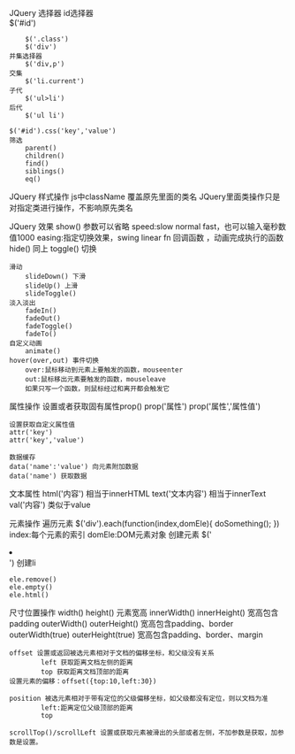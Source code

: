 JQuery 选择器
	id选择器  
		$('#id')
			
		$('.class')
		$('div')
	并集选择器	
		$('div,p')
	交集	
		$('li.current')
	子代
		$('ul>li')
	后代
		$('ul li')
		
	$('#id').css('key','value')
	筛选
		parent()
		children()
		find()
		siblings()
		eq()		
JQuery 样式操作
	js中className 覆盖原先里面的类名
	JQuery里面类操作只是对指定类进行操作，不影响原先类名
	
JQuery 效果
	show()
		参数可以省略
		speed:slow normal fast，也可以输入毫秒数值1000
		easing:指定切换效果，swing linear
		fn 回调函数 ，动画完成执行的函数	
	hide() 同上
	toggle() 切换
	
	滑动
		slideDown() 下滑
		slideUp() 上滑
		slideToggle()
	淡入淡出
		fadeIn()
		fadeOut()
		fadeToggle()
		fadeTo()
	自定义动画
		animate()
	hover(over,out)	事件切换
		over:鼠标移动到元素上要触发的函数，mouseenter
		out:鼠标移出元素要触发的函数，mouseleave
		如果只写一个函数，则鼠标经过和离开都会触发它
		
属性操作
	设置或者获取固有属性prop()
	prop('属性')
	prop('属性','属性值')
	
	设置获取自定义属性值
	attr('key')
	attr('key','value')
	
	数据缓存
	data('name':'value') 向元素附加数据
	data('name') 获取数据
	
文本属性
	html('内容')  相当于innerHTML
	text('文本内容') 相当于innerText
	val('内容') 类似于value
	
元素操作
	遍历元素
		$('div').each(function(index,domEle){
			doSomething();
		})
		index:每个元素的索引
		domEle:DOM元素对象
	创建元素
		$('<li></li>') 创建li
		
	ele.remove()
	ele.empty()
	ele.html()
	
	
尺寸位置操作
	width() height() 元素宽高
	innerWidth() innerHeight() 宽高包含padding
	outerWidth() outerHeight() 宽高包含padding、border
	outerWidth(true) outerHeight(true) 宽高包含padding、border、margin

	offset 设置或返回被选元素相对于文档的偏移坐标，和父级没有关系
			left 获取距离文档左侧的距离
			top 获取距离文档顶部的距离
	设置元素的偏移：offset({top:10,left:30})	
			
	position 被选元素相对于带有定位的父级偏移坐标，如父级都没有定位，则以文档为准
			left:距离定位父级顶部的距离
			top
	
	scrollTop()/scrollLeft 设置或获取元素被滑出的头部或者左侧，不加参数是获取，加参数是设置。
	
		